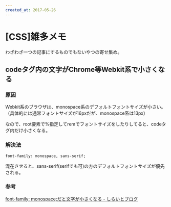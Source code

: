 ```yaml
---
created_at: 2017-05-26
---
```


# [CSS]雑多メモ

わざわざ一つの記事にするものでもないやつの寄せ集め。

## codeタグ内の文字がChrome等Webkit系で小さくなる

### 原因

Webkit系のブラウザは、monospace系のデフォルトフォントサイズが小さい。（具体的には通常フォントサイズが16pxだが、monospace系は13px）

なので、root要素で%指定してremでフォントサイズをしたりしてると、codeタグ内だけ小さくなる。

### 解決法

```
font-family: monospace, sans-serif;
```

混在させると、sans-serif(serifでも可)の方のデフォルトフォントサイズが優先される。


### 参考

[font-family: monospace;だと文字が小さくなる - しらいとブログ](http://silight.hatenablog.jp/entry/2015/07/02/214601)
